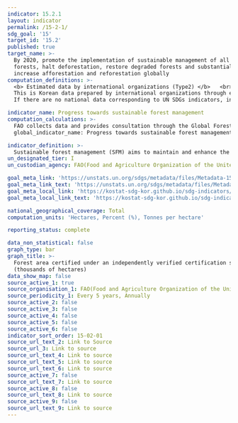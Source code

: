 ```yaml
---
indicator: 15.2.1
layout: indicator
permalink: /15-2-1/
sdg_goal: '15'
target_id: '15.2'
published: true
target_name: >-
  By 2020, promote the implementation of sustainable management of all types of
  forests, halt deforestation, restore degraded forests and substantially
  increase afforestation and reforestation globally
computation_definitions: >-
  <b> Estimated data by international organizations (Type2) </b>   <br>
  This is Korean data prepared by international organizations through estimation and modeling. <br>
  If there are no national data corresponding to UN SDGs indicators, international data are available for monitoring.

indicator_name: Progress towards sustainable forest management
computation_calculations: >-
  FAO collects data and provides consultation through the Global Forest Assessment every five years
  global_indicator_name: Progress towards sustainable forest management 

indicator_definition: >-
  Sustainable forest management (SFM) aims to maintain and enhance the economic, social and environmental values of all types of forests, for the benefit of present and future generations
un_designated_tier: I
un_custodian_agency: FAO(Food and Agriculture Organization of the United Nations)

goal_meta_link: 'https://unstats.un.org/sdgs/metadata/files/Metadata-15-02-01.pdf'
goal_meta_link_text: 'https://unstats.un.org/sdgs/metadata/files/Metadata-15-02-01.pdf'
goal_meta_local_link: 'https://kostat-sdg-kor.github.io/sdg-indicators/public/data/Metadata-15-02-01_ENG.pdf'
goal_meta_local_link_text: 'https://kostat-sdg-kor.github.io/sdg-indicators/public/data/Metadata-15-02-01_ENG.pdf'

national_geographical_coverage: Total
computation_units: 'Hectares, Percent (%), Tonnes per hectare'

reporting_status: complete

data_non_statistical: false
graph_type: bar
graph_title: >-
  Forest area certified under an independently verified certification scheme
  (thousands of hectares)
data_show_map: false
source_active_1: true
source_organisation_1: FAO(Food and Agriculture Organization of the United Nations)
source_periodicity_1: Every 5 years, Annually
source_active_2: false
source_active_3: false
source_active_4: false
source_active_5: false
source_active_6: false
indicator_sort_order: 15-02-01
source_url_text_2: Link to Source
source_url_3: Link to source
source_url_text_4: Link to source
source_url_text_5: Link to source
source_url_text_6: Link to source
source_active_7: false
source_url_text_7: Link to source
source_active_8: false
source_url_text_8: Link to source
source_active_9: false
source_url_text_9: Link to source
---
```

